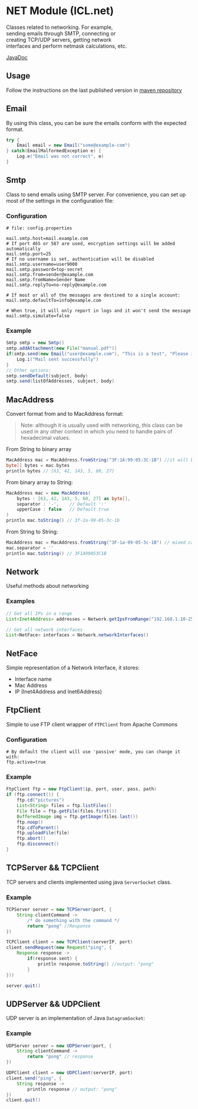 # NET Module (ICL.net)

Classes related to networking. For example,  
sending emails through SMTP, connecting or  
creating TCP/UDP servers, getting network  
interfaces and perform netmask calculations, etc.

[JavaDoc](https://gl.githack.com/intellisrc/common/raw/master/modules/net/docs/)

## Usage

Follow the instructions on the last published version in [maven repository](https://mvnrepository.com/artifact/com.intellisrc/net)

## Email
By using this class, you can be sure the emails
conform with the expected format.
```groovy
try {
    Email email = new Email("some@example-com")
} catch(EmailMalformedException e) {
    Log.e("Email was not correct", e)
}
```

## Smtp
Class to send emails using SMTP server. For convenience, you
can set up most of the settings in the configuration file:

### Configuration
```properties
# file: config.properties

mail.smtp.host=mail.example.com
# If port 465 or 587 are used, encryption settings will be added automatically
mail.smtp.port=25
# If no username is set, authentication will be disabled
mail.smtp.username=user9000
mail.smtp.password=top-secret
mail.smtp.from=sender@example.com
mail.smtp.fromName=Sender Name
mail.smtp.replyTo=no-reply@example.com

# If most or all of the messages are destined to a single account:
mail.smtp.defaultTo=info@example.com

# When true, it will only report in logs and it won't send the message
mail.smtp.simulate=false
```

### Example

```groovy
Smtp smtp = new Smtp()
smtp.addAttachment(new File("manual.pdf"))
if(smtp.send(new Email("user@example.com"), "This is a test", "Please ignore this message")) {
    Log.i("Mail sent successfully")
}
// Other options:
smtp.sendDefault(subject, body)
smtp.send(listOfAddresses, subject, body)
```

## MacAddress
Convert format from and to MacAddress format: 

> Note: although it is usually used with networking, this class can be used in any
> other context in which you need to handle pairs of hexadecimal values.

From String to binary array
```groovy
MacAddress mac = MacAddress.fromString("3F:1A:99:05:3C:1B") //it will be stored as byte[]
byte[] bytes = mac.bytes
println bytes // [63, 42, 143, 5, 60, 27]
```
From binary array to String:
```groovy
MacAddress mac = new MacAddress(
    bytes : [63, 42, 143, 5, 60, 27] as byte[],
    separator : '-',    // Default ':'
    upperCase : false   // Default true
)
println mac.toString() // 3f-2a-99-05-3c-1b
```
From String to String:
```groovy
MacAddress mac = MacAddress.fromString("3F-1a-99-05-3c-1B") // mixed case, any separator, any length
mac.separator = ''
println mac.toString() // 3F1A99053C1B
```

## Network
Useful methods about networking

### Examples

```groovy
// Get all IPs in a range
List<Inet4Address> addresses = Network.getIpsFromRange("192.168.1.10-250")

// Get all network interfaces
List<NetFace> interfaces = Network.networkInterfaces()
```

## NetFace
Simple representation of a Network Interface, it stores:

* Interface name
* Mac Address
* IP (Inet4Address and Inet6Address)

## FtpClient
Simple to use FTP client wrapper of `FTPClient` from Apache Commons

### Configuration
```properties
# By default the client will use 'passive' mode, you can change it with:
ftp.active=true
```

### Example

```groovy
FtpClient ftp = new FtpClient(ip, port, user, pass, path)
if (ftp.connect()) {
    ftp.cd("pictures")
    List<String> files = ftp.listFiles()
    File file = ftp.getFile(files.first())
    BufferedImage img = ftp.getImage(files.last())
    ftp.noop()
    ftp.cdToParent()
    ftp.uploadFile(file)
    ftp.abort()
    ftp.disconnect()
}
```

## TCPServer && TCPClient
TCP servers and clients implemented using java `ServerSocket` class.

### Example
```groovy
TCPServer server = new TCPServer(port, {
    String clientCommand ->
        /* do something with the command */
        return "pong" //Response
})

TCPClient client = new TCPClient(serverIP, port)
client.sendRequest(new Request("ping", {
    Response response ->
        if(response.sent) {
            println response.toString() //output: "pong"
        }
}))

server.quit()
```

## UDPServer && UDPClient
UDP server is an implementation of Java `DatagramSocket`:

### Example

```groovy
UDPServer server = new UDPServer(port, {
    String clientCommand ->
        return "pong" // response
})

UDPClient client = new UDPClient(serverIP, port)
client.send("ping", {
    String response ->
        println response // output: "pong"
})
client.quit()
```


